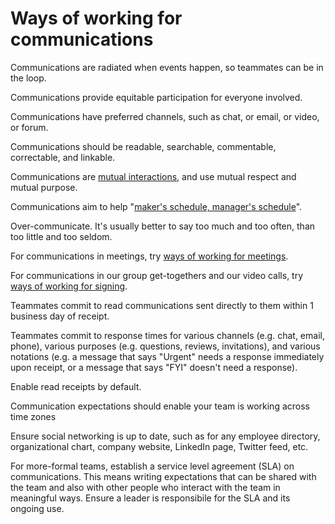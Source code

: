 # Ways of working for communications

Communications are radiated when events happen, so teammates can be in the loop.

Communications provide equitable participation for everyone involved.

Communications have preferred channels, such as chat, or email, or video, or forum.

Communications should be readable, searchable, commentable, correctable, and linkable.

Communications are [mutual interactions](../mutual/index.md), and use mutual respect and mutual purpose.

Communications aim to help "[maker's schedule, manager's schedule](../makers-schedule-managers-schedule-by-paul-graham.md)".

Over-communicate. It's usually better to say too much and too often, than too little and too seldom.

For communications in meetings, try [ways of working for meetings](../meetings).

For communications in our group get-togethers and our video calls, try [ways of working for signing](../signing/).

Teammates commit to read communications sent directly to them within 1 business day of receipt.

Teammates commit to response times for various channels (e.g. chat, email, phone), various purposes (e.g. questions, reviews, invitations), and various notations (e.g. a message that says "Urgent" needs a response immediately upon receipt, or a message that says "FYI" doesn't need a response).

Enable read receipts by default.

Communication expectations should enable your team is working across time zones 

Ensure social networking is up to date, such as for any employee directory, organizational chart, company website, LinkedIn page, Twitter feed, etc.

For more-formal teams, establish a service level agreement (SLA) on communications. This means writing expectations that can be shared with the team and also with other people who interact with the team in meaningful ways. Ensure a leader is responsibile for the SLA and its ongoing use.
